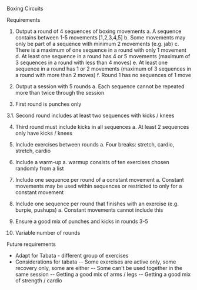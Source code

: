 Boxing Circuits

Requirements

1. Output a round of 4 sequences of boxing movements
  a. A sequence contains between 1-5 movements [1,2,3,4,5]
  b. Some movements may only be part of a sequence with minimum 2 movements (e.g. jab) 
  c. There is a maximum of one sequence in a round with only 1 movement
  d. At least one sequence in a round has 4 or 5 movements (maximum of 3 sequences in a round with less than 4 moves)
  e. At least one sequence in a round has 1 or 2 movements (maximum of 3 sequences in a round with more than 2 moves)
  f. Round 1 has no sequences of 1 move 

2. Output a session with 5 rounds 
  a. Each sequence cannot be repeated more than twice through the session

3. First round is punches only

3.1. Second round includes at least two sequences with kicks / knees

4. Third round must include kicks in all sequences
  a. At least 2 sequences only have kicks / knees

5. Include exercises between rounds
  a. Four breaks: stretch, cardio, stretch, cardio

6. Include a warm-up
  a. warmup consists of ten exercises chosen randomly from a list

7. Include one sequence per round of a constant movement
  a. Constant movements may be used within sequences or restricted to only for a constant movement

8. Include one sequence per round that finishes with an exercise (e.g. burpie, pushups)
  a. Constant movements cannot include this

9. Ensure a good mix of punches and kicks in rounds 3-5

10. Variable number of rounds

Future requirements
* Adapt for Tabata - different group of exercises
* Considerations for tabata
-- Some exercises are active only, some recovery only, some are either
-- Some can't be used together in the same session
-- Getting a good mix of arms / legs
-- Getting a good mix of strength / cardio